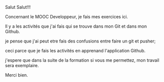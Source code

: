 Salut Salut!!!

Concernant le MOOC Developpeur, je fais mes exercices ici.

Il y a les activités que j'ai fais qui se trouve dans mon Git et dans mon Github.

je pense que j'ai peut etre fais des confusions entre faire un git et pusher;

ceci parce que je fais les activités en apprenand l'application Github.

j'espere que dans la suite de la formation si vous me permettez, mon travail sera exemplaire.



Merci bien.
